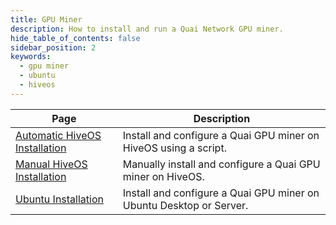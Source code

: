 ```yaml
---
title: GPU Miner
description: How to install and run a Quai Network GPU miner.
hide_table_of_contents: false
sidebar_position: 2
keywords:
  - gpu miner
  - ubuntu
  - hiveos
---
```


| Page                                                       | Description                                                         |
| ---------------------------------------------------------- | ------------------------------------------------------------------- |
| [Automatic HiveOS Installation](./hive-auto.md)            | Install and configure a Quai GPU miner on HiveOS using a script.    |
| [Manual HiveOS Installation](./hive-manual/hive-manual.md) | Manually install and configure a Quai GPU miner on HiveOS.          |
| [Ubuntu Installation](./ubuntu-manual/ubuntu-manual.md)    | Install and configure a Quai GPU miner on Ubuntu Desktop or Server. |
